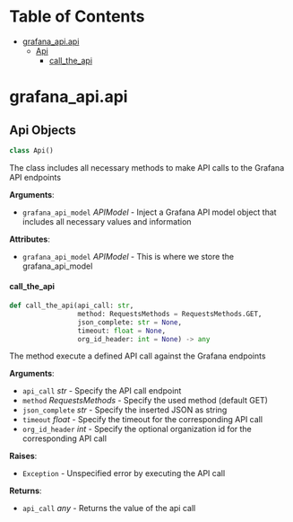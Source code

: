 # Table of Contents

* [grafana\_api.api](#grafana_api.api)
  * [Api](#grafana_api.api.Api)
    * [call\_the\_api](#grafana_api.api.Api.call_the_api)

<a id="grafana_api.api"></a>

# grafana\_api.api

<a id="grafana_api.api.Api"></a>

## Api Objects

```python
class Api()
```

The class includes all necessary methods to make API calls to the Grafana API endpoints

**Arguments**:

- `grafana_api_model` _APIModel_ - Inject a Grafana API model object that includes all necessary values and information
  

**Attributes**:

- `grafana_api_model` _APIModel_ - This is where we store the grafana_api_model

<a id="grafana_api.api.Api.call_the_api"></a>

#### call\_the\_api

```python
def call_the_api(api_call: str,
                 method: RequestsMethods = RequestsMethods.GET,
                 json_complete: str = None,
                 timeout: float = None,
                 org_id_header: int = None) -> any
```

The method execute a defined API call against the Grafana endpoints

**Arguments**:

- `api_call` _str_ - Specify the API call endpoint
- `method` _RequestsMethods_ - Specify the used method (default GET)
- `json_complete` _str_ - Specify the inserted JSON as string
- `timeout` _float_ - Specify the timeout for the corresponding API call
- `org_id_header` _int_ - Specify the optional organization id for the corresponding API call
  

**Raises**:

- `Exception` - Unspecified error by executing the API call
  

**Returns**:

- `api_call` _any_ - Returns the value of the api call

